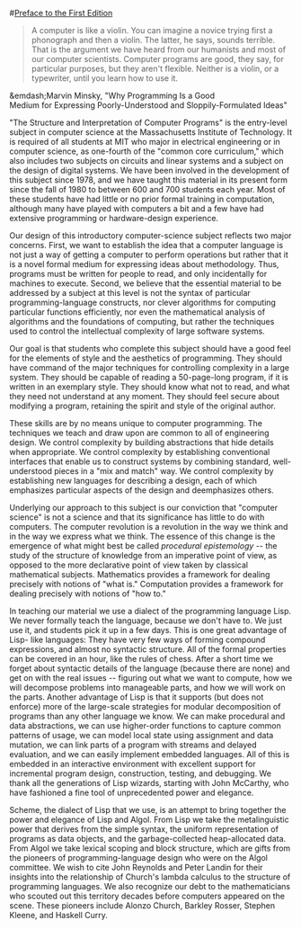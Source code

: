 #[Preface to the First Edition](4.html#chap_Temp_4)

>A computer is like a violin. You can imagine a novice trying first a
phonograph and then a violin. The latter, he says, sounds terrible. That is
the argument we have heard from our humanists and most of our computer
scientists. Computer programs are good, they say, for particular purposes, but
they aren't flexible. Neither is a violin, or a typewriter, until you learn
how to use it.

&emdash;Marvin Minsky, "Why Programming Is a Good  
Medium for Expressing Poorly-Understood and Sloppily-Formulated Ideas"

"The Structure and Interpretation of Computer Programs" is the entry-level
subject in computer science at the Massachusetts Institute of Technology. It
is required of all students at MIT who major in electrical engineering or in
computer science, as one-fourth of the "common core curriculum," which also
includes two subjects on circuits and linear systems and a subject on the
design of digital systems. We have been involved in the development of this
subject since 1978, and we have taught this material in its present form since
the fall of 1980 to between 600 and 700 students each year. Most of these
students have had little or no prior formal training in computation, although
many have played with computers a bit and a few have had extensive programming
or hardware-design experience.

Our design of this introductory computer-science subject reflects two major
concerns. First, we want to establish the idea that a computer language is not
just a way of getting a computer to perform operations but rather that it is a
novel formal medium for expressing ideas about methodology. Thus, programs
must be written for people to read, and only incidentally for machines to
execute. Second, we believe that the essential material to be addressed by a
subject at this level is not the syntax of particular programming-language
constructs, nor clever algorithms for computing particular functions
efficiently, nor even the mathematical analysis of algorithms and the
foundations of computing, but rather the techniques used to control the
intellectual complexity of large software systems.

Our goal is that students who complete this subject should have a good feel
for the elements of style and the aesthetics of programming. They should have
command of the major techniques for controlling complexity in a large system.
They should be capable of reading a 50-page-long program, if it is written in
an exemplary style. They should know what not to read, and what they need not
understand at any moment. They should feel secure about modifying a program,
retaining the spirit and style of the original author.

These skills are by no means unique to computer programming. The techniques we
teach and draw upon are common to all of engineering design. We control
complexity by building abstractions that hide details when appropriate. We
control complexity by establishing conventional interfaces that enable us to
construct systems by combining standard, well-understood pieces in a "mix and
match" way. We control complexity by establishing new languages for
describing a design, each of which emphasizes particular aspects of the design
and deemphasizes others.

Underlying our approach to this subject is our conviction that "computer
science" is not a science and that its significance has little to do with
computers. The computer revolution is a revolution in the way we think and in
the way we express what we think. The essence of this change is the emergence
of what might best be called _procedural epistemology_ \-- the study of the
structure of knowledge from an imperative point of view, as opposed to the
more declarative point of view taken by classical mathematical subjects.
Mathematics provides a framework for dealing precisely with notions of "what
is." Computation provides a framework for dealing precisely with notions of
"how to."

In teaching our material we use a dialect of the programming language Lisp. We
never formally teach the language, because we don't have to. We just use it,
and students pick it up in a few days. This is one great advantage of Lisp-
like languages: They have very few ways of forming compound expressions, and
almost no syntactic structure. All of the formal properties can be covered in
an hour, like the rules of chess. After a short time we forget about syntactic
details of the language (because there are none) and get on with the real
issues -- figuring out what we want to compute, how we will decompose problems
into manageable parts, and how we will work on the parts. Another advantage of
Lisp is that it supports (but does not enforce) more of the large-scale
strategies for modular decomposition of programs than any other language we
know. We can make procedural and data abstractions, we can use higher-order
functions to capture common patterns of usage, we can model local state using
assignment and data mutation, we can link parts of a program with streams and
delayed evaluation, and we can easily implement embedded languages. All of
this is embedded in an interactive environment with excellent support for
incremental program design, construction, testing, and debugging. We thank all
the generations of Lisp wizards, starting with John McCarthy, who have
fashioned a fine tool of unprecedented power and elegance.

Scheme, the dialect of Lisp that we use, is an attempt to bring together the
power and elegance of Lisp and Algol. From Lisp we take the metalinguistic
power that derives from the simple syntax, the uniform representation of
programs as data objects, and the garbage-collected heap-allocated data. From
Algol we take lexical scoping and block structure, which are gifts from the
pioneers of programming-language design who were on the Algol committee. We
wish to cite John Reynolds and Peter Landin for their insights into the
relationship of Church's lambda calculus to the structure of programming
languages. We also recognize our debt to the mathematicians who scouted out
this territory decades before computers appeared on the scene. These pioneers
include Alonzo Church, Barkley Rosser, Stephen Kleene, and Haskell Curry.
